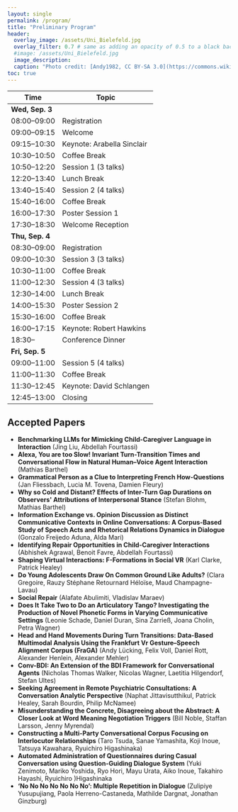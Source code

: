 ```yaml
---
layout: single
permalink: /program/
title: "Preliminary Program"
header:
  overlay_image: /assets/Uni_Bielefeld.jpg
  overlay_filter: 0.7 # same as adding an opacity of 0.5 to a black background
  #image: /assets/Uni_Bielefeld.jpg
  image_description: 
  caption: "Photo credit: [Andy1982, CC BY-SA 3.0](https://commons.wikimedia.org/wiki/File:Uni_Bielefeld.jpg) via Wikimedia Commons"
toc: true
---
```


| Time        | Topic |
| ----------- | ----- |
| **Wed, Sep. 3** | |
| 08:00–09:00 | Registration |
| 09:00–09:15 | Welcome |
| 09:15–10:30 | Keynote: Arabella Sinclair |
| 10:30–10:50 | Coffee Break |
| 10:50–12:20 | Session 1 (3 talks) |
| 12:20–13:40 | Lunch Break |
| 13:40–15:40 | Session 2 (4 talks) |
| 15:40–16:00 | Coffee Break |
| 16:00–17:30 | Poster Session 1 |
| 17:30–18:30 | Welcome Reception |
| **Thu, Sep. 4** | |
| 08:30–09:00 | Registration |
| 09:00–10:30 | Session 3 (3 talks) |
| 10:30–11:00 | Coffee Break |
| 11:00–12:30 | Session 4 (3 talks) |
| 12:30–14:00 | Lunch Break |
| 14:00–15:30 | Poster Session 2 |
| 15:30–16:00 | Coffee Break |
| 16:00–17:15 | Keynote: Robert Hawkins |
| 18:30–      | Conference Dinner |
| **Fri, Sep. 5** | |
| 09:00–11:00 | Session 5 (4 talks)| 
| 11:00–11:30 | Coffee Break| 
| 11:30–12:45 | Keynote: David Schlangen | 
| 12:45–13:00 | Closing |


## Accepted Papers

* **Benchmarking LLMs for Mimicking Child-Caregiver Language in Interaction** (Jing Liu, Abdellah Fourtassi)
* **Alexa, You are too Slow! Invariant Turn-Transition Times and Conversational Flow in Natural Human–Voice Agent Interaction** (Mathias Barthel)
* **Grammatical Person as a Clue to Interpreting French How-Questions** (Jan Fliessbach, Lucia M. Tovena, Damien Fleury)
* **Why so Cold and Distant? Effects of Inter-Turn Gap Durations on Observers' Attributions of Interpersonal Stance** (Stefan Blohm, Mathias Barthel)
* **Information Exchange vs. Opinion Discussion as Distinct Communicative Contexts in Online Conversations: A Corpus-Based Study of Speech Acts and Rhetorical Relations Dynamics in Dialogue**
(Gonzalo Freijedo Aduna, Alda Mari)
* **Identifying Repair Opportunities in Child-Caregiver Interactions**
(Abhishek Agrawal, Benoit Favre, Abdellah Fourtassi)
* **Shaping Virtual Interactions: F-Formations in Social VR**
(Karl Clarke, Patrick Healey)
* **Do Young Adolescents Draw On Common Ground Like Adults?** (Clara Gregoire, Rauzy Stéphane Retournard Héloïse, Maud Champagne-Lavau)
* **Social Repair** (Alafate Abulimiti, Vladislav Maraev)
* **Does It Take Two to Do an Articulatory Tango? Investigating the Production of Novel Phonetic Forms in Varying Communicative Settings** (Leonie Schade, Daniel Duran, Sina Zarrieß, Joana Cholin, Petra Wagner)
* **Head and Hand Movements During Turn Transitions: Data-Based Multimodal Analysis Using the Frankfurt Vr Gesture–Speech Alignment Corpus (FraGA)** (Andy Lücking, Felix Voll, Daniel Rott, Alexander Henlein, Alexander Mehler)
* **Conv-BDI: An Extension of the BDI Framework for Conversational Agents** (Nicholas Thomas Walker, Nicolas Wagner, Laetitia Hilgendorf, Stefan Ultes)
* **Seeking Agreement in Remote Psychiatric Consultations: A Conversation Analytic Perspective** (Naphat Jittavisutthikul, Patrick Healey, Sarah Bourdin, Philip McNamee)
* **Misunderstanding the Concrete, Disagreeing about the Abstract: A Closer Look at Word Meaning Negotiation Triggers** (Bill Noble, Staffan Larsson, Jenny Myrendal)
* **Constructing a Multi-Party Conversational Corpus Focusing on Interlocutor Relationships** (Taro Tsuda, Sanae Yamashita, Koji Inoue, Tatsuya Kawahara, Ryuichiro Higashinaka)
* **Automated Administration of Questionnaires during Casual Conversation using Question-Guiding Dialogue System** (Yuki Zenimoto, Mariko Yoshida, Ryo Hori, Mayu Urata, Aiko Inoue, Takahiro Hayashi, Ryuichiro )Higashinaka
* **‘No No No No No No No’: Multiple Repetition in Dialogue** (Zulipiye Yusupujiang, Paola Herreno-Castaneda, Mathilde Dargnat, Jonathan Ginzburg)
